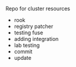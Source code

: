 Repo for cluster resources
- rook
- registry patcher
- testing fuse
- adding integration
- lab testing
- commit
- update 
